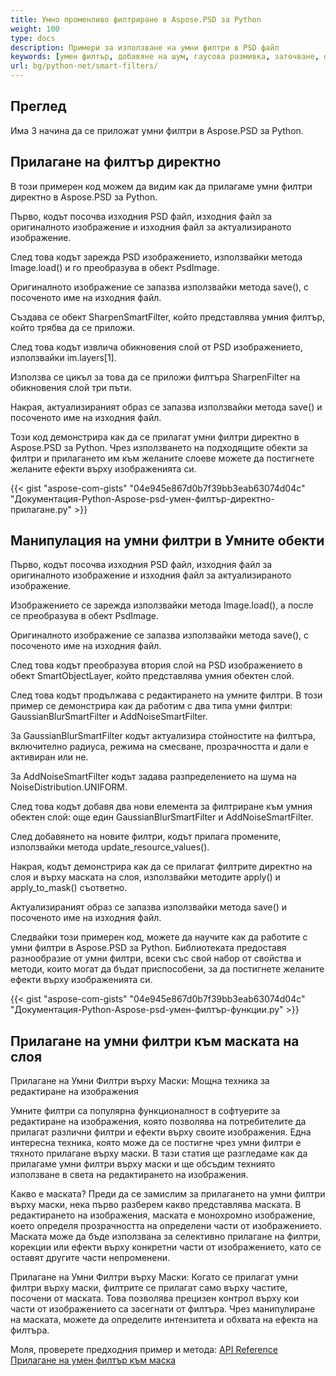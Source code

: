 ```yaml
---
title: Умно променливо филтриране в Aspose.PSD за Python
weight: 100
type: docs
description: Примери за използване на умни филтри в PSD файл
keywords: [умен филтър, добавяне на шум, гаусова размивка, заточване, филтър, psd филтър, psd api, python, примерен код]
url: bg/python-net/smart-filters/
---
```


## **Преглед**

Има 3 начина да се приложат умни филтри в Aspose.PSD за Python.

## **Прилагане на филтър директно**
В този примерен код можем да видим как да прилагаме умни филтри директно в Aspose.PSD за Python.

Първо, кодът посочва изходния PSD файл, изходния файл за оригиналното изображение и изходния файл за актуализираното изображение.

След това кодът зарежда PSD изображението, използвайки метода Image.load() и го преобразува в обект PsdImage.

Оригиналното изображение се запазва използвайки метода save(), с посоченото име на изходния файл.

Създава се обект SharpenSmartFilter, който представлява умния филтър, който трябва да се приложи.

След това кодът извлича обикновения слой от PSD изображението, използвайки im.layers[1].

Използва се цикъл за това да се приложи филтъра SharpenFilter на обикновения слой три пъти.

Накрая, актуализираният образ се запазва използвайки метода save() и посоченото име на изходния файл.

Този код демонстрира как да се прилагат умни филтри директно в Aspose.PSD за Python. Чрез използването на подходящите обекти за филтри и прилагането им към желаните слоеве можете да постигнете желаните ефекти върху изображенията си.

{{< gist "aspose-com-gists" "04e945e867d0b7f39bb3eab63074d04c" "Документация-Python-Aspose-psd-умен-филтър-директно-прилагане.py" >}}

## **Манипулация на умни филтри в Умните обекти**

Първо, кодът посочва изходния PSD файл, изходния файл за оригиналното изображение и изходния файл за актуализираното изображение.

Изображението се зарежда използвайки метода Image.load(), а после се преобразува в обект PsdImage.

Оригиналното изображение се запазва използвайки метода save(), с посоченото име на изходния файл.

След това кодът преобразува втория слой на PSD изображението в обект SmartObjectLayer, който представлява умния обектен слой.

След това кодът продължава с редактирането на умните филтри. В този пример се демонстрира как да работим с два типа умни филтри: GaussianBlurSmartFilter и AddNoiseSmartFilter.

За GaussianBlurSmartFilter кодът актуализира стойностите на филтъра, включително радиуса, режима на смесване, прозрачността и дали е активиран или не.

За AddNoiseSmartFilter кодът задава разпределението на шума на NoiseDistribution.UNIFORM.

След това кодът добавя два нови елемента за филтриране към умния обектен слой: още един GaussianBlurSmartFilter и AddNoiseSmartFilter.

След добавянето на новите филтри, кодът прилага промените, използвайки метода update_resource_values().

Накрая, кодът демонстрира как да се прилагат филтрите директно на слоя и върху маската на слоя, използвайки методите apply() и apply_to_mask() съответно.

Актуализираният образ се запазва използвайки метода save() и посоченото име на изходния файл.

Следвайки този примерен код, можете да научите как да работите с умни филтри в Aspose.PSD за Python. Библиотеката предоставя разнообразие от умни филтри, всеки със свой набор от свойства и методи, които могат да бъдат приспособени, за да постигнете желаните ефекти върху изображенията си.

{{< gist "aspose-com-gists" "04e945e867d0b7f39bb3eab63074d04c" "Документация-Python-Aspose-psd-умен-филтър-функции.py" >}}

## **Прилагане на умни филтри към маската на слоя**

Прилагане на Умни Филтри върху Маски: Мощна техника за редактиране на изображения

Умните филтри са популярна функционалност в софтуерите за редактиране на изображения, която позволява на потребителите да прилагат различни филтри и ефекти върху своите изображения. Една интересна техника, която може да се постигне чрез умни филтри е тяхното прилагане върху маски. В тази статия ще разгледаме как да прилагаме умни филтри върху маски и ще обсъдим техниято използване в света на редактирането на изображения.

Какво е маската? Преди да се замислим за прилагането на умни филтри върху маски, нека първо разберем какво представлява маската. В редактирането на изображения, маската е монохромно изображение, което определя прозрачността на определени части от изображението. Маската може да бъде използвана за селективно прилагане на филтри, корекции или ефекти върху конкретни части от изображението, като се оставят другите части непроменени.

Прилагане на Умни Филтри върху Маски: Когато се прилагат умни филтри върху маски, филтрите се прилагат само върху частите, посочени от маската. Това позволява прецизен контрол върху кои части от изображението са засегнати от филтъра. Чрез манипулиране на маската, можете да определите интензитета и обхвата на ефекта на филтъра.

Моля, проверете предходния пример и метода: [API Reference Прилагане на умен филтър към маска](https://reference.aspose.com/psd/python-net/aspose.psd.fileformats.psd.layers.smartfilters/smartfilter/#apply_to_mask_layer_with_mask_2)